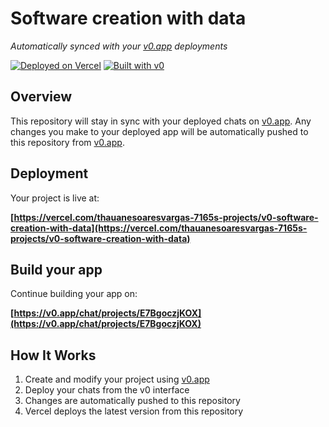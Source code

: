 # Software creation with data

*Automatically synced with your [v0.app](https://v0.app) deployments*

[![Deployed on Vercel](https://img.shields.io/badge/Deployed%20on-Vercel-black?style=for-the-badge&logo=vercel)](https://vercel.com/thauanesoaresvargas-7165s-projects/v0-software-creation-with-data)
[![Built with v0](https://img.shields.io/badge/Built%20with-v0.app-black?style=for-the-badge)](https://v0.app/chat/projects/E7BgoczjKOX)

## Overview

This repository will stay in sync with your deployed chats on [v0.app](https://v0.app).
Any changes you make to your deployed app will be automatically pushed to this repository from [v0.app](https://v0.app).

## Deployment

Your project is live at:

**[https://vercel.com/thauanesoaresvargas-7165s-projects/v0-software-creation-with-data](https://vercel.com/thauanesoaresvargas-7165s-projects/v0-software-creation-with-data)**

## Build your app

Continue building your app on:

**[https://v0.app/chat/projects/E7BgoczjKOX](https://v0.app/chat/projects/E7BgoczjKOX)**

## How It Works

1. Create and modify your project using [v0.app](https://v0.app)
2. Deploy your chats from the v0 interface
3. Changes are automatically pushed to this repository
4. Vercel deploys the latest version from this repository

